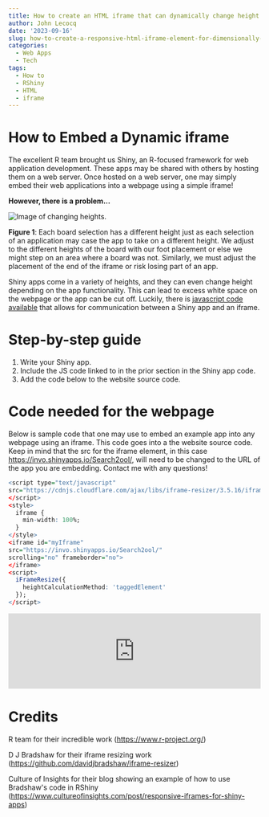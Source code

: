 ```yaml
---
title: How to create an HTML iframe that can dynamically change height
author: John Lecocq
date: '2023-09-16'
slug: how-to-create-a-responsive-html-iframe-element-for-dimensionally-dynamic-contents
categories:
  - Web Apps
  - Tech
tags:
  - How to
  - RShiny
  - HTML
  - iframe
---
```




# How to Embed a Dynamic iframe

The excellent R team brought us Shiny, an R-focused framework for web application development. These apps may be shared with others by hosting them on a web server. Once hosted on a web server, one may simply embed their web applications into a webpage using a simple iframe!

**However, there is a problem...**

<div class="figure">
<img src="{{< blogdown/postref >}}index_files/www/stack-up.jpg" alt="Image of changing heights." />
<p class="caption"><span id="fig:weight_time"></span><strong>Figure 1</strong>: Each board selection has a different height just as each selection of an application may case the app to take on a different height. We adjust to the different heights of the board with our foot placement or else we might step on an area where a board was not. Similarly, we must adjust the placement of the end of the iframe or risk losing part of an app.</p>
</div>

Shiny apps come in a variety of heights, and they can even change height depending on the app functionality. This can lead to excess white space on the webpage or the app can be cut off. Luckily, there is [javascript code available](https://www.cultureofinsights.com/post/responsive-iframes-for-shiny-apps) that allows for communication between a Shiny app and an iframe. 

# Step-by-step guide

1. Write your Shiny app.
2. Include the JS code linked to in the prior section in the Shiny app code.
3. Add the code below to the website source code.

# Code needed for the webpage

Below is sample code that one may use to embed an example app into any webpage using an iframe. This code goes into a the website source code. Keep in mind that the src for the iframe element, in this case https://invo.shinyapps.io/Search2ool/, will need to be changed to the URL of the app you are embedding. Contact me with any questions!

```r
<script type="text/javascript"
src="https://cdnjs.cloudflare.com/ajax/libs/iframe-resizer/3.5.16/iframeResizer.min.js">
</script>
<style>
  iframe {
    min-width: 100%;
  }
</style>
<iframe id="myIframe" 
src="https://invo.shinyapps.io/Search2ool/" 
scrolling="no" frameborder="no">
</iframe>
<script>
  iFrameResize({
    heightCalculationMethod: 'taggedElement'
  });
</script>
```

<script type="text/javascript" src="https://cdnjs.cloudflare.com/ajax/libs/iframe-resizer/3.5.16/iframeResizer.min.js">
</script>
<style>
  iframe {
    min-width: 100%;
  }
</style>
<iframe id="myIframe" src="https://invo.shinyapps.io/Search2ool/" scrolling="no" frameborder="no">
</iframe>
<script>
  iFrameResize({
    heightCalculationMethod: 'taggedElement'
  });
</script>

# Credits

R team for their incredible work (https://www.r-project.org/) 

D J Bradshaw for their iframe resizing work (https://github.com/davidjbradshaw/iframe-resizer)

Culture of Insights for their blog showing an example of how to use Bradshaw's code in RShiny  (https://www.cultureofinsights.com/post/responsive-iframes-for-shiny-apps)
